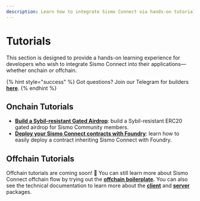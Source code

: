 ```yaml
---
description: Learn how to integrate Sismo Connect via hands-on tutorials.
---
```


# Tutorials

This section is designed to provide a hands-on learning experience for developers who wish to integrate Sismo Connect into their applications—whether onchain or offchain.

{% hint style="success" %}
Got questions? Join our Telegram for builders [**here**](https://t.me/+xvUbopYOXg84NDE0).&#x20;
{% endhint %}

## Onchain Tutorials

* [**Build a Sybil-resistant Gated Airdrop**](onchain-tutorials/tuto.md): build a Sybil-resistant ERC20 gated airdrop for Sismo Community members.
* [**Deploy your Sismo Connect contracts with Foundry**](onchain-tutorials/deploy-your-contracts.md): learn how to easily deploy a contract inheriting Sismo Connect with Foundry.

## Offchain Tutorials

Offchain tutorials are coming soon! 👀 You can still learn more about Sismo Connect offchain flow by trying out the [**offchain boilerplate**](../run-example-apps/offchain-sample-project.md)**.** You can also see the technical documentation to learn more about the [**client**](../technical-documentation/packages/client.md) and [**server**](../technical-documentation/packages/server.md) packages.&#x20;
